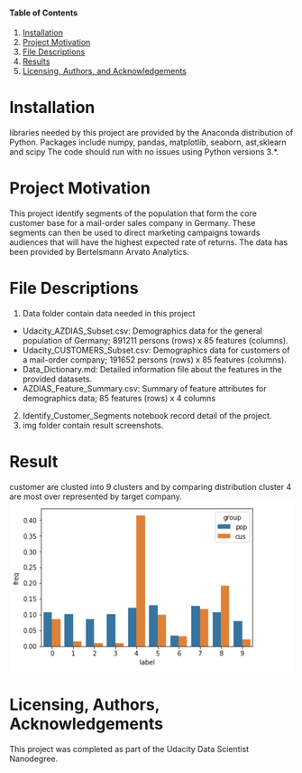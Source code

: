 #### Table of Contents

1. [Installation](#Installation)
2. [Project Motivation](#motivation)
3. [File Descriptions](#files)
4. [Results](#Instructions)
5. [Licensing, Authors, and Acknowledgements](#licensing)

# Installation<a name="Installation"></a>
libraries needed by this project are provided by the Anaconda distribution of Python. Packages include numpy, pandas, matplotlib, seaborn, ast,sklearn and scipy The code should run with no issues using Python versions 3.*. 

# Project Motivation<a name="motivation"></a>
This project identify segments of the population that form the core customer base for a mail-order sales company in Germany. These segments can then be used to direct marketing campaigns towards audiences that will have the highest expected rate of returns. The data has been provided by Bertelsmann Arvato Analytics.

# File Descriptions<a name="files"></a>
1. Data folder contain data needed in this project
- Udacity_AZDIAS_Subset.csv: Demographics data for the general population of Germany; 891211 persons (rows) x 85 features (columns).
- Udacity_CUSTOMERS_Subset.csv: Demographics data for customers of a mail-order company; 191652 persons (rows) x 85 features (columns).
- Data_Dictionary.md: Detailed information file about the features in the provided datasets.
- AZDIAS_Feature_Summary.csv: Summary of feature attributes for demographics data; 85 features (rows) x 4 columns
2. Identify_Customer_Segments notebook record detail of the project.
3. img folder contain result screenshots.

# Result<a name="results"></a>
customer are clusted into 9 clusters and by comparing distribution cluster 4 are most over represented by target company.
![Screenshot 1](https://github.com/haataa/Identify_Customer_Segments/blob/master/img/WX20190623-215423%402x.png)

# Licensing, Authors, Acknowledgements<a name="licensing"></a>
This project was completed as part of the Udacity Data Scientist Nanodegree. 
